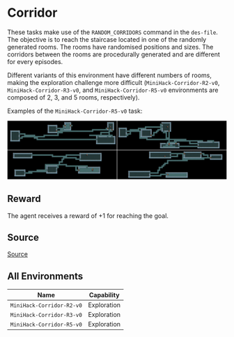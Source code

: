 # Corridor

These tasks make use of the `RANDOM_CORRIDORS`
command in the `des-file`. The objective is to reach the staircase located in one of the randomly generated rooms. The rooms have randomised positions and sizes. The corridors
between the rooms are procedurally generated and are different for every
episodes.

Different variants of this environment have different numbers of
rooms, making the exploration challenge more difficult (`MiniHack-Corridor-R2-v0`,
`MiniHack-Corridor-R3-v0`, and `MiniHack-Corridor-R5-v0` environments are composed of 2,
3, and 5 rooms, respectively).

Examples of the `MiniHack-Corridor-R5-v0` task:

![](../imgs/corridors.png)

## Reward

The agent receives a reward of +1 for reaching the goal.

## Source

[Source](https://github.com/facebookresearch/minihack/blob/main/minihack/envs/corridor.py)

## All Environments

| Name                      | Capability  |
| ------------------------- | ----------- |
| `MiniHack-Corridor-R2-v0` | Exploration |
| `MiniHack-Corridor-R3-v0` | Exploration |
| `MiniHack-Corridor-R5-v0` | Exploration |
